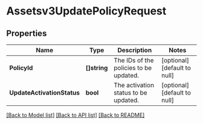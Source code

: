 # Assetsv3UpdatePolicyRequest

## Properties
Name | Type | Description | Notes
------------ | ------------- | ------------- | -------------
**PolicyId** | **[]string** | The IDs of the policies to be updated. | [optional] [default to null]
**UpdateActivationStatus** | **bool** | The activation status to be updated. | [optional] [default to null]

[[Back to Model list]](../README.md#documentation-for-models) [[Back to API list]](../README.md#documentation-for-api-endpoints) [[Back to README]](../README.md)

